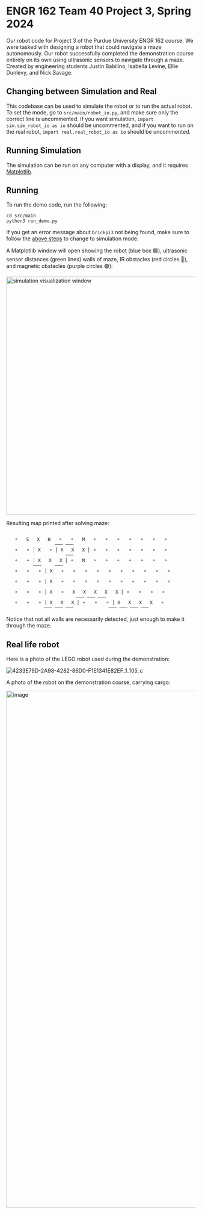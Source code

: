 # ENGR 162 Team 40 Project 3, Spring 2024

Our robot code for Project 3 of the Purdue University ENGR 162 course. We were
tasked with designing a robot that could navigate a maze autonomously. Our robot
successfully completed the demonstration course entirely on its own using ultrasonic
sensors to navigate through a maze. Created by engineering students Justin Babilino,
Isabella Levine, Ellie Dunlevy, and Nick Savage.

## Changing between Simulation and Real

This codebase can be used to simulate the robot or to run the actual robot.
To set the mode, go to `src/main/robot_io.py`, and make sure only the correct
line is uncommented. If you want simulation, `import sim.sim_robot_io as io`
should be uncommented, and if you want to run on the real robot,
`import real.real_robot_io as io` should be uncommented.

## Running Simulation

The simulation can be run on any computer with a display, and it requires
[Matplotlib](https://pypi.org/project/matplotlib/).

## Running

To run the demo code, run the following:

```console
cd src/main
python3 run_demo.py
```

If you get an error message about `brickpi3` not being found, make sure to follow the [above steps](https://github.com/jlbabilino/engr162-project3/tree/main?tab=readme-ov-file#changing-between-simulation-and-real) to change to simulation mode.

A Matplotlib window will open showing the robot (blue box 🟦), ultrasonic sensor distances (green lines) walls of maze, IR obstacles (red circles 🔴), and magnetic obstacles (purple circles 🟣):

<img width="632" alt="simulation visualization window" src="https://github.com/jlbabilino/engr162-project3/assets/28580376/e8fffee5-92ff-439f-bbef-9acd5abcddde">

Resulting map printed after solving maze:

```
                                                         
   ⚬   S   X   H   ⚬   ⚬   M   ⚬   ⚬   ⚬   ⚬   ⚬   ⚬   ⚬
                  ─── ───                                
   ⚬   ⚬ │ X   ⚬ │ X   X   X │ ⚬   ⚬   ⚬   ⚬   ⚬   ⚬   ⚬
                      ───                                
   ⚬   ⚬ │ X   X   X │ ⚬   M   ⚬   ⚬   ⚬   ⚬   ⚬   ⚬   ⚬
          ───     ───                                    
   ⚬   ⚬   ⚬ │ X   ⚬   ⚬   ⚬   ⚬   ⚬   ⚬   ⚬   ⚬   ⚬   ⚬
                                                         
   ⚬   ⚬   ⚬ │ X   ⚬   ⚬   ⚬   ⚬   ⚬   ⚬   ⚬   ⚬   ⚬   ⚬
                                                         
   ⚬   ⚬   ⚬ │ X   ⚬   X   X   X   X   X │ ⚬   ⚬   ⚬   ⚬
                          ─── ─── ───                    
   ⚬   ⚬   ⚬ │ X   X   X │ ⚬   ⚬   ⚬ │ X   X   X   X   ⚬
              ─── ─── ───             ─── ─── ─── ───
```

Notice that not all walls are necessarily detected, just enough to make it through the maze.

## Real life robot

Here is a photo of the LEGO robot used during the demonstration:

![4233E79D-2A98-4282-86D0-F1E1341E82EF_1_105_c](https://github.com/jlbabilino/engr162-project3/assets/28580376/de14181f-e280-4fa7-8e96-d747ef163916)

A photo of the robot on the demonstration course, carrying cargo:

<img width="1374" alt="image" src="https://github.com/jlbabilino/engr162-project3/assets/28580376/168fa9e1-c47c-41e6-89e1-9aa75b2dbcd6">
